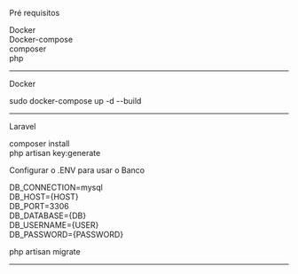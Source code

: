 Pré requisitos 

Docker <br>
Docker-compose <br>
composer <br>
php <br>

----------------------------------------------
Docker <br>

sudo docker-compose up -d --build  <br>

----------------------------------------------
Laravel <br>

composer install  <br>
php artisan key:generate <br> 

Configurar o .ENV para usar o Banco

DB_CONNECTION=mysql <br> 
DB_HOST={HOST} <br> 
DB_PORT=3306 <br> 
DB_DATABASE={DB} <br> 
DB_USERNAME={USER} <br> 
DB_PASSWORD={PASSWORD} <br> 

php artisan migrate <br>

----------------------------------------------

